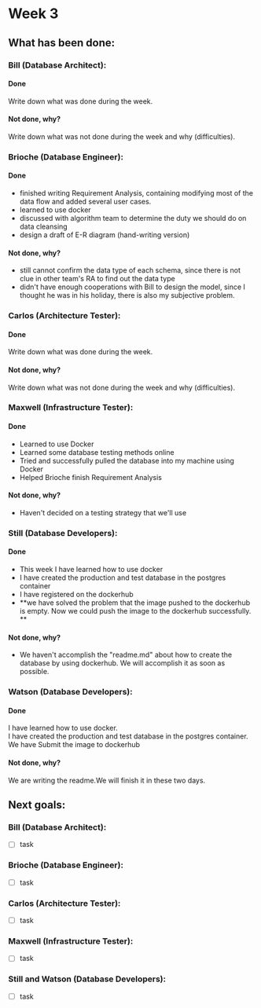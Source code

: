 # Week 3

## What has been done:

### Bill (Database Architect):

#### Done
Write down what was done during the week.

#### Not done, why?
Write down what was not done during the week and why (difficulties).


### Brioche (Database Engineer):

#### Done
- finished writing Requirement Analysis, containing modifying most of the data flow and added several user cases.
- learned to use docker
- discussed with algorithm team to determine the duty we should do on data cleansing
- design a draft of E-R diagram (hand-writing version)

#### Not done, why?
- still cannot confirm the data type of each schema, since there is not clue in other team's RA to find out the data type
- didn't have enough cooperations with Bill to design the model, since I thought he was in his holiday, there is also my subjective problem.


### Carlos (Architecture Tester):

#### Done
Write down what was done during the week.

#### Not done, why?
Write down what was not done during the week and why (difficulties).


### Maxwell (Infrastructure Tester):

#### Done
- Learned to use Docker
- Learned some database testing methods online
- Tried and successfully pulled the database into my machine using Docker
- Helped Brioche finish Requirement Analysis

#### Not done, why?
- Haven't decided on a testing strategy that we'll use

### Still (Database Developers):

#### Done
-  This week I have learned how to use docker 
- I have created the production and test database in the postgres container
- I have registered on the dockerhub
- **we have solved the problem that the image pushed to the dockerhub is empty. Now we could push the image to the dockerhub successfully. ** 

#### Not done, why?
- We haven't accomplish the "readme.md" about how to create the database by using dockerhub. We will accomplish it as soon as possible.



### Watson  (Database Developers):

#### Done
I have learned how to use docker.\
I have created the production and test database in the postgres container.\
We have Submit the image to dockerhub

#### Not done, why?
We are writing the readme.We will finish it in these two days.


## Next goals:

### Bill (Database Architect):

- [ ] task

### Brioche (Database Engineer):

- [ ] task

### Carlos (Architecture Tester):

- [ ] task

### Maxwell (Infrastructure Tester):

- [ ] task

### Still and Watson (Database Developers):

- [ ] task
